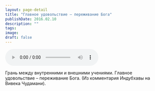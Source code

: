 ```yaml
---
layout: page-detail
title: "Главное удовольствие – переживание Бога"
publishDate: 2016.02.10
description: ""
tags:
image:
draft: false
---
```


<audio title="2016.02.10 - Главное удовольствие – переживание Бога.mp3" src="/upload/iblock/b3e/b3e42d0ce617caa435d8001cad38972f.mp3" controls=""></audio>

 Грань между внутренними и внешними учениями. Главное удовольствие – переживание Бога. (Из комментария Индубхавы на Вивека Чудамани). 

  
